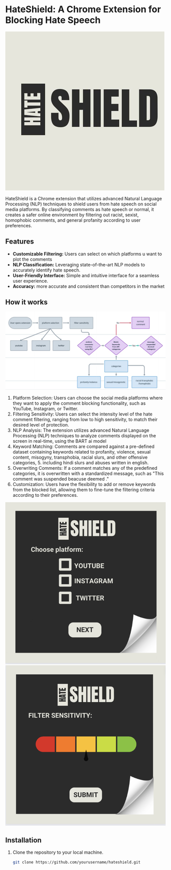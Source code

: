 # HateShield: A Chrome Extension for Blocking Hate Speech


![HateShield Logo](utils/64446697-c001-4096-ad60-fde407b3fbd2.jpeg)

HateShield is a Chrome extension that utilizes advanced Natural Language Processing (NLP) techniques to shield users from hate speech on social media platforms. By classifying comments as hate speech or normal, it creates a safer online environment by filtering out racist, sexist, homophobic comments, and general profanity according to user preferences.

## Features

- **Customizable Filtering:** Users can select on which platforms u want to plot the comments
- **NLP Classification:** Leveraging state-of-the-art NLP models to accurately identify hate speech.
- **User-Friendly Interface:** Simple and intuitive interface for a seamless user experience.
- **Accuracy:** more accurate and consistent than competitors in the market
## How it works
![HateShield Workflow](utils/flowchart.jpeg)
1. Platform Selection: Users can choose the social media platforms where they want to apply the comment blocking functionality, such as YouTube, Instagram, or Twitter.
2. Filtering Sensitivity: Users can select the intensity level of the hate comment filtering, ranging from low to high sensitivity, to match their desired level of protection.
3. NLP Analysis: The extension utilizes advanced Natural Language Processing (NLP) techniques to analyze comments displayed on the screen in real-time, using the BART ai model
4. Keyword Matching: Comments are compared against a pre-defined dataset containing keywords related to profanity, violence, sexual content, misogyny, transphobia, racial slurs, and other offensive categories, 5. including hindi slurs and abuses written in english.
5. Overwriting Comments: If a comment matches any of the predefined categories, it is overwritten with a standardized message, such as "This comment was suspended beacuse deemed <category>."
6. Customization: Users have the flexibility to add or remove keywords from the blocked list, allowing them to fine-tune the filtering criteria according to their preferences.

![HateShield UI](utils/first.png) ![HateShield UI](utils/image.png)



## Installation

1. Clone the repository to your local machine.
   ```sh
   git clone https://github.com/yourusername/hateshield.git
